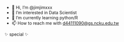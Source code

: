 - 👋 Hi, I’m @jimjimxxx
- 👀 I’m interested in Data Scientist
- 🌱 I’m currently learning python/R
- 📫 How to reach me with d44111090@gs.ncku.edu.tw

 ✨ special ✨
